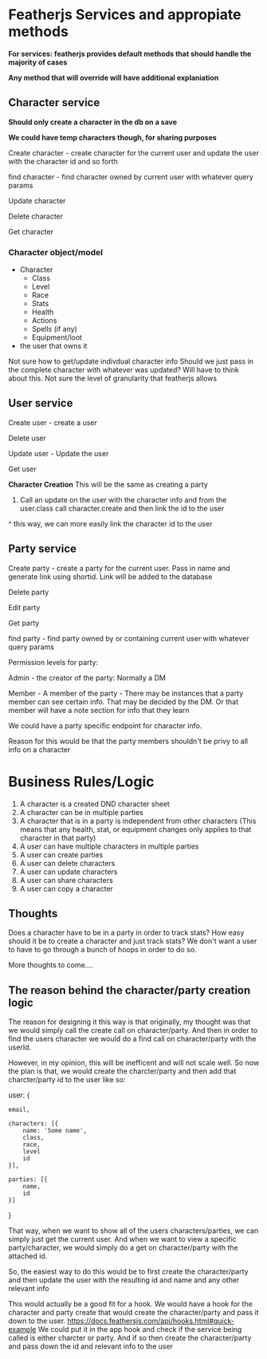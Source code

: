 # Featherjs Services and appropiate methods

**For services: featherjs provides default methods that should handle the majority of cases**

**Any method that will override will have additional explaniation**

## Character service

**Should only create a character in the db on a save**

**We could have temp characters though, for sharing purposes**

Create character - create character for the current user and update the user with the character id and so forth

find character - find character owned by current user with whatever query params

Update character

Delete character

Get character

### Character object/model
* Character
  * Class
  * Level
  * Race
  * Stats
  * Health
  * Actions
  * Spells (if any)
  * Equipment/loot
* the user that owns it

Not sure how to get/update indivdual character info
Should we just pass in the complete character with whatever was updated?
Will have to think about this. Not sure the level of granularity that featherjs allows

## User service
Create user - create a user

Delete user

Update user - Update the user

Get user

**Character Creation**
This will be the same as creating a party

1. Call an update on the user with the character info and from the user.class call character.create and then link the id to the user

^ this way, we can more easily link the character id to the user

## Party service
Create party - create a party for the current user. Pass in name and generate link using shortid. Link will be added to the database

Delete party

Edit party

Get party

find party - find party owned by or containing current user with whatever query params

Permission levels for party:

Admin - the creator of the party: Normally a DM

Member - A member of the party - There may be instances that a party member can see certain info. That may be decided by the DM. Or that member will have a note section for info that they learn

We could have a party specific endpoint for character info.

Reason for this would be that the party members shouldn't be privy to all info on a character


# Business Rules/Logic

1. A character is a created DND character sheet
2. A character can be in multiple parties
3. A character that is in a party is independent from other characters (This means that any health, stat, or equipment changes only applies to that character in that party)
4. A user can have multiple characters in multiple parties
5. A user can create parties
6. A user can delete characters
7. A user can update characters
8. A user can share characters
9. A user can copy a character


## Thoughts

Does a character have to be in a party in order to track stats?
How easy should it be to create a character and just track stats? We don't want a user to have to go through a bunch of hoops in order to do so.

More thoughts to come....

## The reason behind the character/party creation logic 

The reason for designing it this way is that originally, my thought was that we would simply call the create call on character/party. 
And then in order to find the users character we would do a find call on character/party with the userId.

However, in my opinion, this will be inefficent and will not scale well. So now the plan is that, we would create the charcter/party and then add that charcter/party id
to the user like so:

user: {

    email,

    characters: [{
        name: 'Some name',
        class,
        race,
        level
        id    
    }],

    parties: [{
        name,
        id
    }]

}

That way, when we want to show all of the users characters/parties, we can simply just get the current user. And when we want to view a specific party/character, we would simply
do a get on character/party with the attached id.

So, the easiest way to do this would be to first create the character/party and then update the user with the resulting id and name and any other relevant info

This would actually be a good fit for a hook. We would have a hook for the character and party create that would create the character/party and pass it down to the user. 
https://docs.feathersjs.com/api/hooks.html#quick-example
We could put it in the app hook and check if the service being called is either charcter or party. And if so then create the character/party and pass down the id and relevant info to the user

